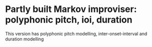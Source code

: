 # Partly built Markov improviser: polyphonic pitch, ioi, duration

This version has polyphonic pitch modelling, inter-onset-interval and duration modelling
